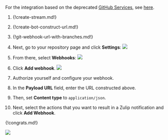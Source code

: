 For the integration based on the deprecated
[GitHub Services](https://github.com/github/github-services),
see [here](./github).

1. {!create-stream.md!}

2. {!create-bot-construct-url.md!}

3. {!git-webhook-url-with-branches.md!}

4. Next, go to your repository page and click **Settings**:
   ![](/static/images/integrations/github_webhook/001.png)

5. From there, select **Webhooks**:
   ![](/static/images/integrations/github_webhook/002.png)

6. Click **Add webhook**.
   ![](/static/images/integrations/github_webhook/003.png)

7. Authorize yourself and configure your webhook.

8. In the **Payload URL** field, enter the URL constructed above.

9. Then, set **Content type** to `application/json`.

10. Next, select the actions that you want to result in a Zulip
    notification and click **Add Webhook**.

{!congrats.md!}

![](/static/images/integrations/github_webhook/004.png)

